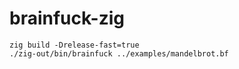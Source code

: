 # brainfuck-zig
```
zig build -Drelease-fast=true
./zig-out/bin/brainfuck ../examples/mandelbrot.bf
```
